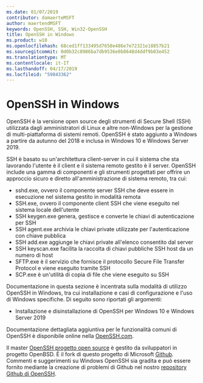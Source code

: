 ```yaml
---
ms.date: 01/07/2019
contributor: damaerteMSFT
author: maertendMSFT
keywords: OpenSSH, SSH, Win32-OpenSSH
title: OpenSSH in Windows
ms.product: w10
ms.openlocfilehash: 68ced1ff133495d7658e486e7e72321e18857b21
ms.sourcegitcommit: 0d0b32c8986ba7db9536e0b8648d4ddf9b03e452
ms.translationtype: MT
ms.contentlocale: it-IT
ms.lasthandoff: 04/17/2019
ms.locfileid: "59843362"
---
```

# <a name="openssh-in-windows"></a>OpenSSH in Windows

OpenSSH è la versione open source degli strumenti di Secure Shell (SSH) utilizzata dagli amministratori di Linux e altre non-Windows per la gestione di multi-piattaforma di sistemi remoti. OpenSSH è stato aggiunto a Windows a partire da autunno del 2018 e inclusa in Windows 10 e Windows Server 2019. 

SSH è basato su un'architettura client-server in cui il sistema che sta lavorando l'utente è il client e il sistema remoto gestito è il server. OpenSSH include una gamma di componenti e gli strumenti progettati per offrire un approccio sicuro e diretto all'amministrazione di sistema remoto, tra cui:

* sshd.exe, ovvero il componente server SSH che deve essere in esecuzione nel sistema gestito in modalità remota 
* SSH.exe, ovvero il componente client SSH che viene eseguito nel sistema locale dell'utente
* SSH keygen.exe genera, gestisce e converte le chiavi di autenticazione per SSH 
* SSH agent.exe archivia le chiavi private utilizzate per l'autenticazione con chiave pubblica
* SSH add.exe aggiunge le chiavi private all'elenco consentito dal server
* SSH keyscan.exe facilita la raccolta di chiavi pubbliche SSH host da un numero di host
* SFTP.exe è il servizio che fornisce il protocollo Secure File Transfer Protocol e viene eseguito tramite SSH
* SCP.exe è un'utilità di copia di file che viene eseguito su SSH

Documentazione in questa sezione è incentrata sulla modalità di utilizzo OpenSSH in Windows, tra cui installazione e casi di configurazione e l'uso di Windows specifiche. Di seguito sono riportati gli argomenti:
* Installazione e disinstallazione di OpenSSH per Windows 10 e Windows Server 2019

Documentazione dettagliata aggiuntiva per le funzionalità comuni di OpenSSH è disponibile online nella [OpenSSH.com](https://www.openssh.com/manual.html). 

Il master [OpenSSH progetto open source](https://www.openssh.com) è gestito da sviluppatori in progetto OpenBSD. È il fork di questo progetto di Microsoft [Github](https://github.com/PowerShell/openssh-portable).
Commenti e suggerimenti su Windows OpenSSH sia gradita e può essere fornito mediante la creazione di problemi di Github nel nostro [repository Github di OpenSSH](https://github.com/PowerShell/openssh-portable). 
